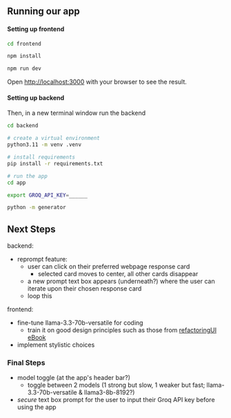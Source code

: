 ## Running our app


#### Setting up frontend 

```bash
cd frontend

npm install

npm run dev
```

Open [http://localhost:3000](http://localhost:3000) with your browser to see the result.

#### Setting up backend

Then, in a new terminal window run the backend 


```bash
cd backend

# create a virtual environment
python3.11 -m venv .venv

# install requirements
pip install -r requirements.txt

# run the app
cd app

export GROQ_API_KEY=______

python -m generator
```

## Next Steps

backend:
- reprompt feature:
  - user can click on their preferred webpage response card
    - selected card moves to center, all other cards disappear
  - a new prompt text box appears (underneath?) where the user can iterate upon their chosen response card
  - loop this


frontend:
- fine-tune llama-3.3-70b-versatile for coding
  - train it on good design principles such as those from [refactoringUI eBook](https://www.refactoringui.com/)
- implement stylistic choices

### Final Steps

- model toggle (at the app's header bar?)
  - toggle between 2 models (1 strong but slow, 1 weaker but fast; llama-3.3-70b-versatile & llama3-8b-8192?)
- _secure_ text box prompt for the user to input their Groq API key before using the app